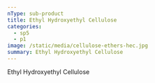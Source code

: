 ```yaml
---
nType: sub-product
title: Ethyl Hydroxyethyl Cellulose
categories:
  - sp5
  - p1
image: /static/media/cellulose-ethers-hec.jpg
summary: Ethyl Hydroxyethyl Cellulose
---
```

Ethyl Hydroxyethyl Cellulose